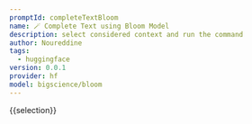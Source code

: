```yaml
---
promptId: completeTextBloom
name: 🪄 Complete Text using Bloom Model
description: select considered context and run the command
author: Noureddine
tags:
  - huggingface
version: 0.0.1
provider: hf
model: bigscience/bloom
---
```

{{selection}}